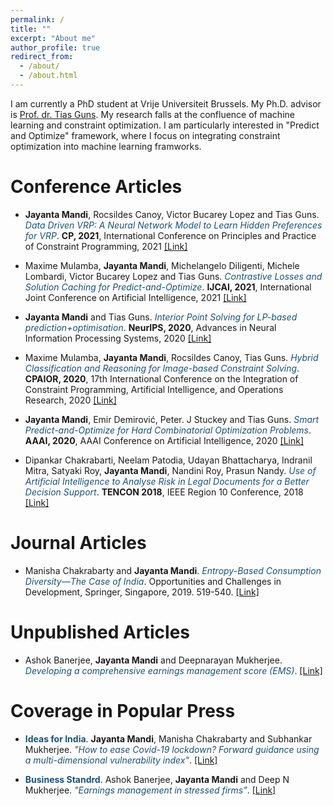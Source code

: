```yaml
---
permalink: /
title: ""
excerpt: "About me"
author_profile: true
redirect_from: 
  - /about/
  - /about.html
---
```


I am currently a PhD student at Vrije Universiteit Brussels. My Ph.D. advisor is [Prof. dr. Tias Guns](http://homepages.vub.ac.be/~tiasguns/). My research falls at the confluence of machine learning and constraint optimization. I am particularly interested in "Predict and Optimize" framework, where I focus on integrating constraint optimization into machine learning framworks.


# Conference Articles
*   **Jayanta Mandi**, Rocsildes Canoy, Victor Bucarey Lopez and Tias Guns.
    *<font color="#1A5276">Data Driven VRP: A Neural Network Model to Learn Hidden Preferences for VRP</font>*. **CP, 2021**, International Conference on Principles and Practice of Constraint Programming, 2021 [[Link]](https://drops.dagstuhl.de/opus/volltexte/2021/15333/) 

*   Maxime Mulamba, **Jayanta Mandi**, Michelangelo Diligenti, Michele Lombardi, Victor Bucarey Lopez  and Tias Guns.
    *<font color="#1A5276">Contrastive Losses and Solution Caching for Predict-and-Optimize</font>*. **IJCAI, 2021**, International Joint Conference on Artificial Intelligence, 2021 [[Link]](https://www.ijcai.org/proceedings/2021/390) 


*   **Jayanta Mandi** and Tias Guns.
    *<font color="#1A5276">Interior Point Solving for LP-based prediction+optimisation</font>*. **NeurIPS, 2020**, Advances in Neural Information Processing Systems, 2020 [[Link]](https://proceedings.neurips.cc/paper/2020/hash/51311013e51adebc3c34d2cc591fefee-Abstract.html)   
    
    
*   Maxime Mulamba, **Jayanta Mandi**, Rocsildes Canoy, Tias Guns. 
    *<font color="#1A5276">Hybrid Classification and Reasoning for Image-based Constraint Solving</font>*. **CPAIOR, 2020**, 17th International Conference on the Integration of Constraint Programming, Artificial Intelligence, and Operations Research, 2020 [[Link]](https://link.springer.com/chapter/10.1007/978-3-030-58942-4_24)   

*   **Jayanta Mandi**, Emir Demirović, Peter. J Stuckey and Tias Guns.
    *<font color="#1A5276">Smart Predict-and-Optimize for Hard Combinatorial Optimization Problems</font>*. **AAAI, 2020**, AAAI Conference on Artificial Intelligence, 2020 [[Link]](https://aaai.org/ojs/index.php/AAAI/article/view/5521) 

*   Dipankar Chakrabarti, Neelam Patodia, Udayan Bhattacharya, Indranil Mitra, Satyaki Roy, 
	**Jayanta 	Mandi**,  Nandini Roy, Prasun Nandy. *<font color="#1A5276">Use of Artificial Intelligence to Analyse Risk in Legal	
	Documents for a Better Decision Support</font>*. **TENCON 2018**, IEEE Region 10 Conference, 2018 [[Link]](https://ieeexplore.ieee.org/document/8650382)   

# Journal Articles
*   Manisha Chakrabarty and **Jayanta 	Mandi**.
    *<font color="#1A5276">Entropy-Based Consumption Diversity—The Case of India</font>*. Opportunities and Challenges in Development, Springer, Singapore, 2019. 519-540. [[Link]](https://www.springerprofessional.de/en/entropy-based-consumption-diversity-the-case-of-india/17220174)   

# Unpublished Articles
*   Ashok Banerjee, **Jayanta 	Mandi** and Deepnarayan Mukherjee.
     *<font color="#1A5276">Developing a comprehensive earnings management score (EMS)</font>*. [[Link]](http://indiafa.org/wp-content/uploads/2017/06/My-piece-May-2017-2.pdf) 

# Coverage in Popular Press
* **<font color="#1A5276">Ideas for India</font>**. **Jayanta 	Mandi**, Manisha Chakrabarty and 
	Subhankar Mukherjee. *<font color="#1A5276">"How to ease Covid-19 lockdown? Forward guidance using a multi-dimensional vulnerability index"</font>*. [[Link]](https://www.ideasforindia.in/topics/macroeconomics/how-to-ease-covid-19-lockdown-forward-guidance-using-a-multidimensional-vulnerability-index.html)

* **<font color="#1A5276">Business Standrd</font>**. Ashok Banerjee, **Jayanta 	Mandi** and Deep N 
	Mukherjee. *<font color="#1A5276">"Earnings management in stressed firms"</font>*. [[Link]](https://www.business-standard.com/article/companies/earnings-management-in-stressed-firms-117073101722_1.html)
